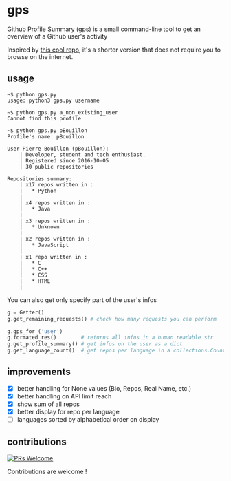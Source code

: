 # gps
Github Profile Summary (gps) is a small command-line tool 
to get an overview of a Github user's activity

Inspired by [this cool repo](https://github-profile-summary.com/), 
it's a shorter version that does not require you to browse on the internet.

## usage

```shell
~$ python gps.py 
usage: python3 gps.py username

~$ python gps.py a_non_existing_user
Cannot find this profile

~$ python gps.py pBouillon
Profile's name: pBouillon

User Pierre Bouillon (pBouillon):
    | Developer, student and tech enthusiast.
    | Registered since 2016-10-05
    | 30 public repositories

Repositories summary:
    | x17 repos written in :
    |   * Python
    |
    | x4 repos written in :
    |   * Java
    |
    | x3 repos written in :
    |   * Unknown
    |
    | x2 repos written in :
    |   * JavaScript
    |
    | x1 repo written in :
    |   * C
    |   * C++
    |   * CSS
    |   * HTML
    |
```

You can also get only specify part of the user's infos
```Python
g = Getter()
g.get_remaining_requests() # check how many requests you can perform

g.gps_for ('user')
g.formated_res()        # returns all infos in a human readable str
g.get_profile_summary() # get infos on the user as a dict
g.get_language_count()  # get repos per language in a collections.Counter
```

## improvements
- [x] better handling for None values (Bio, Repos, Real Name, etc.)
- [x] better handling on API limit reach
- [x] show sum of all repos
- [x] better display for repo per language
- [ ] languages sorted by alphabetical order on display

## contributions
[![PRs Welcome](https://img.shields.io/badge/PRs-welcome-brightgreen.svg?style=flat-square)](http://makeapullrequest.com)

Contributions are welcome !
